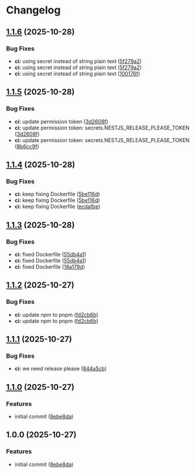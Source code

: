 # Changelog

## [1.1.6](https://github.com/anhntinterview/nest-boilerplate-251027/compare/v1.1.5...v1.1.6) (2025-10-28)


### Bug Fixes

* **ci:** using secret instead of string plain text ([5f279a2](https://github.com/anhntinterview/nest-boilerplate-251027/commit/5f279a2d5d3363a2ebcf2c894f42a93f9fb1ab5a))
* **ci:** using secret instead of string plain text ([5f279a2](https://github.com/anhntinterview/nest-boilerplate-251027/commit/5f279a2d5d3363a2ebcf2c894f42a93f9fb1ab5a))
* **ci:** using secret instead of string plain text ([100176f](https://github.com/anhntinterview/nest-boilerplate-251027/commit/100176f3c13c409a64a6bf839ca96b9fcfbd84e5))

## [1.1.5](https://github.com/anhntinterview/nest-boilerplate-251027/compare/v1.1.4...v1.1.5) (2025-10-28)


### Bug Fixes

* **ci:** update permission token ([3d2608f](https://github.com/anhntinterview/nest-boilerplate-251027/commit/3d2608ff010b4648f682665898a38c782a42e7bc))
* **ci:** update permission token: secrets.NESTJS_RELEASE_PLEASE_TOKEN ([3d2608f](https://github.com/anhntinterview/nest-boilerplate-251027/commit/3d2608ff010b4648f682665898a38c782a42e7bc))
* **ci:** update permission token: secrets.NESTJS_RELEASE_PLEASE_TOKEN ([8b6cc9f](https://github.com/anhntinterview/nest-boilerplate-251027/commit/8b6cc9f7d1ab4ce50a0263b07a6799055b509a96))

## [1.1.4](https://github.com/anhntinterview/nest-boilerplate-251027/compare/v1.1.3...v1.1.4) (2025-10-28)


### Bug Fixes

* **ci:** keep fixing Dockerfile ([5be116d](https://github.com/anhntinterview/nest-boilerplate-251027/commit/5be116d530d0abdf97681c3e28ab718dc2a02093))
* **ci:** keep fixing Dockerfile ([5be116d](https://github.com/anhntinterview/nest-boilerplate-251027/commit/5be116d530d0abdf97681c3e28ab718dc2a02093))
* **ci:** keep fixing Dockerfile ([ecdafbe](https://github.com/anhntinterview/nest-boilerplate-251027/commit/ecdafbe97e0e7a17757100c26bf5317a4d22a043))

## [1.1.3](https://github.com/anhntinterview/nest-boilerplate-251027/compare/v1.1.2...v1.1.3) (2025-10-28)


### Bug Fixes

* **ci:** fixed Dockerfile ([55db4a1](https://github.com/anhntinterview/nest-boilerplate-251027/commit/55db4a13186908095916ae298ffbf445ed909435))
* **ci:** fixed Dockerfile ([55db4a1](https://github.com/anhntinterview/nest-boilerplate-251027/commit/55db4a13186908095916ae298ffbf445ed909435))
* **ci:** fixed Dockerfile ([18a179d](https://github.com/anhntinterview/nest-boilerplate-251027/commit/18a179d6832c967f593ea0d42a59b625ce0441e0))

## [1.1.2](https://github.com/anhntinterview/nest-boilerplate-251027/compare/v1.1.1...v1.1.2) (2025-10-27)


### Bug Fixes

* **ci:** update npm to pnpm ([fd2cb6b](https://github.com/anhntinterview/nest-boilerplate-251027/commit/fd2cb6b68eb7be22f944e6b68f01010dd0d09c2c))
* **ci:** update npm to pnpm ([fd2cb6b](https://github.com/anhntinterview/nest-boilerplate-251027/commit/fd2cb6b68eb7be22f944e6b68f01010dd0d09c2c))

## [1.1.1](https://github.com/anhntinterview/nest-boilerplate-251027/compare/v1.1.0...v1.1.1) (2025-10-27)


### Bug Fixes

* **ci:** we need release please ([844a5cb](https://github.com/anhntinterview/nest-boilerplate-251027/commit/844a5cb09ac4b6157e4b52de584f200c247f5731))

## [1.1.0](https://github.com/anhntinterview/nest-boilerplate-251027/compare/v1.0.0...v1.1.0) (2025-10-27)


### Features

* initial commit ([8ebe8da](https://github.com/anhntinterview/nest-boilerplate-251027/commit/8ebe8da69c7493bbeb4081e20b3201c1e91232eb))

## 1.0.0 (2025-10-27)


### Features

* initial commit ([8ebe8da](https://github.com/anhntinterview/nest-boilerplate-251027/commit/8ebe8da69c7493bbeb4081e20b3201c1e91232eb))
